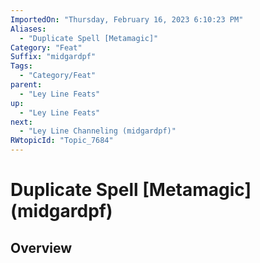 ```yaml
---
ImportedOn: "Thursday, February 16, 2023 6:10:23 PM"
Aliases:
  - "Duplicate Spell [Metamagic]"
Category: "Feat"
Suffix: "midgardpf"
Tags:
  - "Category/Feat"
parent:
  - "Ley Line Feats"
up:
  - "Ley Line Feats"
next:
  - "Ley Line Channeling (midgardpf)"
RWtopicId: "Topic_7684"
---
```

# Duplicate Spell [Metamagic] (midgardpf)
## Overview
